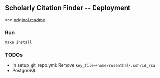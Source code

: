 ## Scholarly Citation Finder -- Deployment

see [original readme](README.org.md)

### Run

```
make install
```

### TODOs

* In setup_git_repo.yml: Remove `key_file=/home/rosenthal/.ssh/id_rsa`
* PostgreSQL